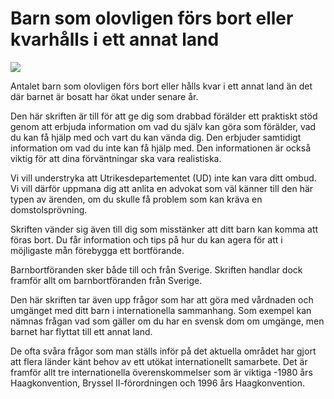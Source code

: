 # Barn som olovligen förs bort eller kvarhålls i ett annat land

![](/contentassets/f124b06336414532ae3e2d8e9556bd91/omslag-till-skriften-barn-som-olovligen-fors-bort-eller-kvarhalls-i-ett-annat-land/?width=150&quality=85)


Antalet barn som olovligen förs bort eller hålls kvar i ett annat land än det där barnet är bosatt har ökat under senare år.

Den här skriften är till för att ge dig som drabbad förälder ett praktiskt stöd genom att erbjuda information om vad du själv kan göra som förälder, vad du kan få hjälp med och vart du kan vända dig. Den erbjuder samtidigt information om vad du inte kan få hjälp med. Den informationen är också viktig för att dina förväntningar ska vara realistiska.


Vi vill understryka att Utrikesdepartementet (UD) inte kan vara ditt ombud. Vi vill därför uppmana dig att anlita en advokat som väl känner till den här typen av ärenden, om du skulle få problem som kan kräva en domstolsprövning.

Skriften vänder sig även till dig som misstänker att ditt barn kan komma att föras bort. Du får information och tips på hur du kan agera för att i möjligaste mån förebygga ett bortförande.

Barnbortföranden sker både till och från Sverige. Skriften handlar dock framför allt om barnbortföranden från Sverige.

Den här skriften tar även upp frågor som har att göra med vårdnaden och umgänget med ditt barn i internationella sammanhang. Som exempel kan nämnas frågan vad som gäller om du har en svensk dom om umgänge, men barnet har flyttat till ett annat land.

De ofta svåra frågor som man ställs inför på det aktuella området har gjort att flera länder känt behov av ett utökat internationellt samarbete. Det är framför allt tre internationella överenskommelser som är viktiga \-1980 års Haagkonvention, Bryssel II\-förordningen och 1996 års Haagkonvention.
